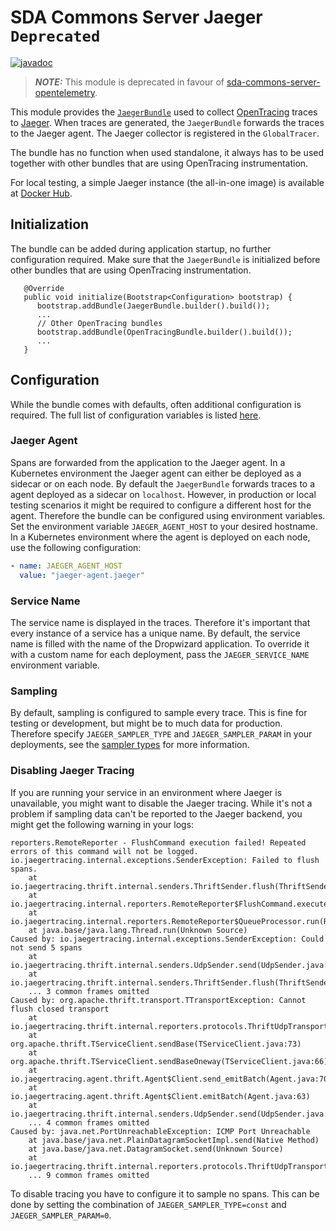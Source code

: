 # SDA Commons Server Jaeger `Deprecated`

[![javadoc](https://javadoc.io/badge2/org.sdase.commons/sda-commons-server-jaeger/javadoc.svg)](https://javadoc.io/doc/org.sdase.commons/sda-commons-server-jaeger)

> **_NOTE:_** This module is deprecated in favour of [sda-commons-server-opentelemetry](../sda-commons-server-opentelemetry).

This module provides the [`JaegerBundle`](./src/main/java/org/sdase/commons/server/jaeger/JaegerBundle.java) used to collect [OpenTracing](https://opentracing.io/) traces to [Jaeger](https://www.jaegertracing.io/).
When traces are generated, the `JaegerBundle` forwards the traces to the Jaeger agent.
The Jaeger collector is registered in the `GlobalTracer`.

The bundle has no function when used standalone, it always has to be used together with other bundles that are using OpenTracing instrumentation.

For local testing, a simple Jaeger instance (the all-in-one image) is available at [Docker Hub](https://hub.docker.com/r/jaegertracing/all-in-one).


## Initialization

The bundle can be added during application startup, no further configuration required.
Make sure that the `JaegerBundle` is initialized before other bundles that are using OpenTracing instrumentation.

```
   @Override
   public void initialize(Bootstrap<Configuration> bootstrap) {
      bootstrap.addBundle(JaegerBundle.builder().build());
      ...
      // Other OpenTracing bundles
      bootstrap.addBundle(OpenTracingBundle.builder().build());
      ...
   }
```


## Configuration

While the bundle comes with defaults, often additional configuration is required.
The full list of configuration variables is listed [here](https://github.com/jaegertracing/jaeger-client-java/blob/master/jaeger-core/README.md#configuration-via-environment).


### Jaeger Agent

Spans are forwarded from the application to the Jaeger agent.
In a Kubernetes environment the Jaeger agent can either be deployed as a sidecar or on each node.
By default the `JaegerBundle` forwards traces to a agent deployed as a sidecar on `localhost`.
However, in production or local testing scenarios it might be required to configure a different host for the agent.
Therefore the bundle can be configured using environment variables.
Set the environment variable `JAEGER_AGENT_HOST` to your desired hostname.
In a Kubernetes environment where the agent is deployed on each node, use the following configuration:

```yaml
- name: JAEGER_AGENT_HOST
  value: "jaeger-agent.jaeger"
```




### Service Name

The service name is displayed in the traces.
Therefore it's important that every instance of a service has a unique name.
By default, the service name is filled with the name of the Dropwizard application.
To override it with a custom name for each deployment, pass the `JAEGER_SERVICE_NAME` environment variable.


### Sampling

By default, sampling is configured to sample every trace.
This is fine for testing or development, but might be to much data for production.
Therefore specify `JAEGER_SAMPLER_TYPE` and `JAEGER_SAMPLER_PARAM` in your deployments, see the [sampler types](https://www.jaegertracing.io/docs/1.16/sampling/#client-sampling-configuration) for more information.

### Disabling Jaeger Tracing

If you are running your service in an environment where Jaeger is unavailable, you might want to disable the Jaeger tracing.
While it's not a problem if sampling data can't be reported to the Jaeger backend, you might get the following warning in your logs:

```
reporters.RemoteReporter - FlushCommand execution failed! Repeated errors of this command will not be logged.
io.jaegertracing.internal.exceptions.SenderException: Failed to flush spans.
	at io.jaegertracing.thrift.internal.senders.ThriftSender.flush(ThriftSender.java:115)
	at io.jaegertracing.internal.reporters.RemoteReporter$FlushCommand.execute(RemoteReporter.java:160)
	at io.jaegertracing.internal.reporters.RemoteReporter$QueueProcessor.run(RemoteReporter.java:182)
	at java.base/java.lang.Thread.run(Unknown Source)
Caused by: io.jaegertracing.internal.exceptions.SenderException: Could not send 5 spans
	at io.jaegertracing.thrift.internal.senders.UdpSender.send(UdpSender.java:85)
	at io.jaegertracing.thrift.internal.senders.ThriftSender.flush(ThriftSender.java:113)
	... 3 common frames omitted
Caused by: org.apache.thrift.transport.TTransportException: Cannot flush closed transport
	at io.jaegertracing.thrift.internal.reporters.protocols.ThriftUdpTransport.flush(ThriftUdpTransport.java:148)
	at org.apache.thrift.TServiceClient.sendBase(TServiceClient.java:73)
	at org.apache.thrift.TServiceClient.sendBaseOneway(TServiceClient.java:66)
	at io.jaegertracing.agent.thrift.Agent$Client.send_emitBatch(Agent.java:70)
	at io.jaegertracing.agent.thrift.Agent$Client.emitBatch(Agent.java:63)
	at io.jaegertracing.thrift.internal.senders.UdpSender.send(UdpSender.java:83)
	... 4 common frames omitted
Caused by: java.net.PortUnreachableException: ICMP Port Unreachable
	at java.base/java.net.PlainDatagramSocketImpl.send(Native Method)
	at java.base/java.net.DatagramSocket.send(Unknown Source)
	at io.jaegertracing.thrift.internal.reporters.protocols.ThriftUdpTransport.flush(ThriftUdpTransport.java:146)
	... 9 common frames omitted
```

To disable tracing you have to configure it to sample no spans.
This can be done by setting the combination of `JAEGER_SAMPLER_TYPE=const` and `JAEGER_SAMPLER_PARAM=0`.
